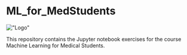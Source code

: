 # ML_for_MedStudents

!["Logo"]("https://github.com/IFL-CAMP/ML_for_MedStudents/blob/master/Images/logo_CS_MS.png")

This repository contains the Jupyter notebook exercises for the course Machine Learning for Medical Students.
